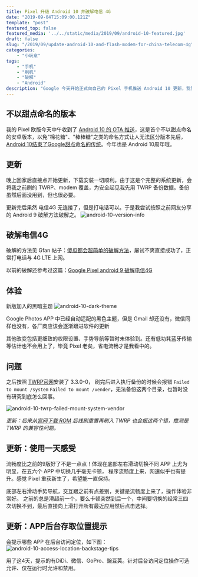 ```yaml
---
title: Pixel 升级 Android 10 并破解电信 4G
date: "2019-09-04T15:09:00.121Z"
template: "post"
featured_top: false
featured_media: '../../static/media/2019/09/android-10-featured.jpg'
draft: false
slug: "/2019/09/update-android-10-and-flash-modem-for-china-telecom-4g"
categories: 
    - "小玩意"
tags:
    - "手机"
    - "刷机"
    - "破解"
    - "Android"
description: "Google 今天开始正式向自己的 Pixel 手机推送 Android 10 更新，我第一时间更新并按网友老办法破解电信4G"
---
```


<!-- endExcerpt -->

## 不以甜点命名的版本
我的 Pixel 欧版今天中午收到了 [Android 10 的 OTA 推送](https://cn.engadget.com/2019/09/03/android-10-official-release-google-pixels/)，这是首个不以甜点命名的安卓版本，以免"棉花糖"、"棒棒糖"之类的命名方式让人无法区分版本先后，[Android 10结束了Google甜点命名的传统](https://zhuanlan.zhihu.com/p/79546951)。今年也是 Android 10周年哦。

## 更新
晚上回家后直接点开始更新，下载安装一切顺利。由于这是个完整的系统更新，会将我之前刷的 TWRP、modem 覆盖，为安全起见我先用 TWRP 备份数据。备份虽然后面没用到，但也很必要。

更新完后果然 电信4G 无连接了，但是打电话可以。于是我尝试按照之前网友分享的 Android 9 破解方法破解之。
![android-10-version-info](../../static/media/2019/09/android-10-version-info.jpg)

## 破解电信4G
破解的方法见 Gfan 帖子：[傻瓜都会超简单的破解方法](http://bbs.gfan.com/android-9531535-1-1.html)，屡试不爽直接成功了，正常打电话与 4G LTE 上网。

以前的破解还参考过这篇：[Google Pixel android 9 破解电信4G](https://tuzhao.org/article/49)

## 体验
新版加入的黑暗主题
![android-10-dark-theme](../../static/media/2019/09/android-10-dark-theme.jpg)

Google Photos APP 中已经自动适配的黑色主题，但是 Gmail 却还没有，微信同样也没有，各厂商应该会逐渐跟进软件的更新

其他改变包括更细致的权限设置、手势导航等暂时未体验到。还有低功耗蓝牙传输等估计也不会用上了，毕竟 Pixel 老矣，省电流畅才是我看中的。

## 问题
之后按照 [TWRP官网](https://twrp.me/google/googlepixel.html)安装了 3.3.0-0，
刷完后进入执行备份的时候会报错 `Failed to mount /system` `Failed to mount /vender`，无法备份这两个目录，也暂时没有研究到底怎么回事。

![android-10-twrp-failed-mount-system-vendor](../../static/media/2019/09/android-10-twrp-failed-mount-system-vendor.jpg)

_更新：后来从[官网下载 ROM](https://developers.google.com/android/images) 后线刷重置再刷入 TWRP 也会报这两个错，推测是 TWRP 的兼容性问题。_

## 更新：使用一天感受
流畅度比之前的9版好了不是一点点！体现在底部左右滑动切换不同 APP 上尤为明显，在五六个 APP 中切换几乎毫无卡顿，
程序流畅度上来，网速似乎也有提升。感觉 Pixel 重获新生了，希望能一直保持。

底部左右滑动手势导航，交互跟之前有点差别，关键是流畅度上来了，操作体验非常好。
之前的总是滑超前一个，要么卡顿突然到后一个，中间要切换的经常三四次切换不到，最后直接向上滑打开所有最近应用然后点击选择。

## 更新：APP后台存取位置提示
会提示哪些 APP 在后台访问定位，如下图：
![android-10-access-location-backstage-tips](../../static/media/2019/09/android-10-access-location-backstage-tips.jpg)

用了这4天，提示的有DiDi、微信、GoPro、豌豆荚。针对后台访问定位操作可选允许、仅在运行时允许和禁用。
